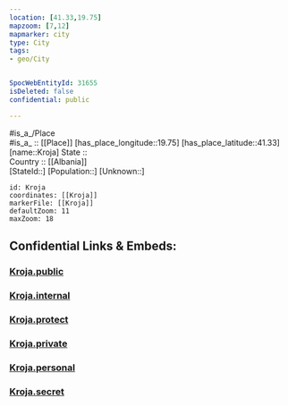 ```yaml
---
location: [41.33,19.75] 
mapzoom: [7,12] 
mapmarker: city 
type: City
tags:
- geo/City


SpocWebEntityId: 31655
isDeleted: false
confidential: public

---
```

#is_a_/Place  
#is_a_ :: [[Place]] 
[has_place_longitude::19.75] 
[has_place_latitude::41.33] 
[name::Kroja] 
State ::  
Country :: [[Albania]]  
[StateId::] 
[Population::] 
[Unknown::] 


```leaflet
id: Kroja
coordinates: [[Kroja]] 
markerFile: [[Kroja]] 
defaultZoom: 11 
maxZoom: 18
```


## Confidential Links & Embeds: 

### [Kroja.public](/_public/\Earth\Continent\Europe\Europe~South\Albania\Counties~Albania\Durrës\CityKroja.public.md) 

### [Kroja.internal](/_internal/\Earth\Continent\Europe\Europe~South\Albania\Counties~Albania\Durrës\CityKroja.internal.md) 

### [Kroja.protect](/_protect/\Earth\Continent\Europe\Europe~South\Albania\Counties~Albania\Durrës\CityKroja.protect.md) 

### [Kroja.private](/_private/\Earth\Continent\Europe\Europe~South\Albania\Counties~Albania\Durrës\CityKroja.private.md) 

### [Kroja.personal](/_personal/\Earth\Continent\Europe\Europe~South\Albania\Counties~Albania\Durrës\CityKroja.personal.md) 

### [Kroja.secret](/_secret/\Earth\Continent\Europe\Europe~South\Albania\Counties~Albania\Durrës\CityKroja.secret.md)

